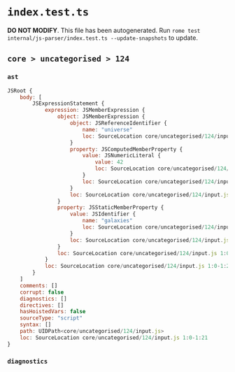 # `index.test.ts`

**DO NOT MODIFY**. This file has been autogenerated. Run `rome test internal/js-parser/index.test.ts --update-snapshots` to update.

## `core > uncategorised > 124`

### `ast`

```javascript
JSRoot {
	body: [
		JSExpressionStatement {
			expression: JSMemberExpression {
				object: JSMemberExpression {
					object: JSReferenceIdentifier {
						name: "universe"
						loc: SourceLocation core/uncategorised/124/input.js 1:0-1:8 (universe)
					}
					property: JSComputedMemberProperty {
						value: JSNumericLiteral {
							value: 42
							loc: SourceLocation core/uncategorised/124/input.js 1:9-1:11
						}
						loc: SourceLocation core/uncategorised/124/input.js 1:8-1:12
					}
					loc: SourceLocation core/uncategorised/124/input.js 1:0-1:12
				}
				property: JSStaticMemberProperty {
					value: JSIdentifier {
						name: "galaxies"
						loc: SourceLocation core/uncategorised/124/input.js 1:13-1:21 (galaxies)
					}
					loc: SourceLocation core/uncategorised/124/input.js 1:13-1:21 (galaxies)
				}
				loc: SourceLocation core/uncategorised/124/input.js 1:0-1:21
			}
			loc: SourceLocation core/uncategorised/124/input.js 1:0-1:21
		}
	]
	comments: []
	corrupt: false
	diagnostics: []
	directives: []
	hasHoistedVars: false
	sourceType: "script"
	syntax: []
	path: UIDPath<core/uncategorised/124/input.js>
	loc: SourceLocation core/uncategorised/124/input.js 1:0-1:21
}
```

### `diagnostics`

```

```
